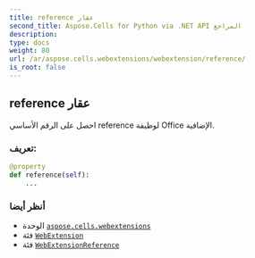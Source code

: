 ```yaml
---
title: reference عقار
second_title: Aspose.Cells for Python via .NET API المراجع
description:
type: docs
weight: 80
url: /ar/aspose.cells.webextensions/webextension/reference/
is_root: false
---
```

##  reference عقار

احصل على الرقم الأساسي reference لوظيفة Office الإضافية.
###  تعريف:
```python
@property
def reference(self):
    ...
```

###  أنظر أيضا
* الوحدة [`aspose.cells.webextensions`](../../)
* فئة [`WebExtension`](/cells/python-net/ar/aspose.cells.webextensions/webextension)
* فئة [`WebExtensionReference`](/cells/python-net/ar/aspose.cells.webextensions/webextensionreference)
